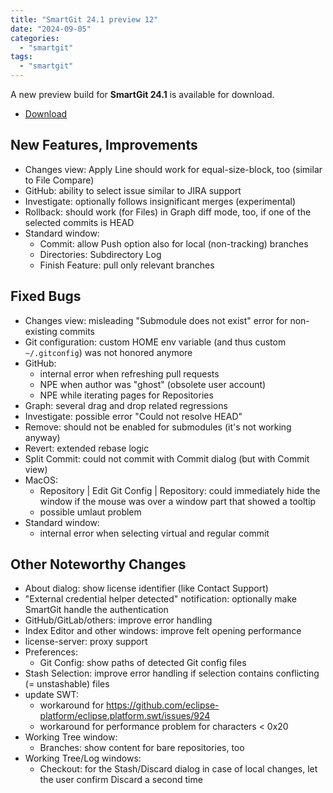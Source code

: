 ```yaml
---
title: "SmartGit 24.1 preview 12"
date: "2024-09-05"
categories: 
  - "smartgit"
tags: 
  - "smartgit"
---
```


A new preview build for **SmartGit 24.1** is available for download.

- [Download](https://www.syntevo.com/smartgit/preview)

## New Features, Improvements
- Changes view: Apply Line should work for equal-size-block, too (similar to File Compare)
- GitHub: ability to select issue similar to JIRA support
- Investigate: optionally follows insignificant merges (experimental)
- Rollback: should work (for Files) in Graph diff mode, too, if one of the selected commits is HEAD
- Standard window:
	- Commit: allow Push option also for local (non-tracking) branches
	- Directories: Subdirectory Log
	- Finish Feature: pull only relevant branches

## Fixed Bugs
- Changes view: misleading "Submodule does not exist" error for non-existing commits
- Git configuration: custom HOME env variable (and thus custom `~/.gitconfig`) was not honored anymore
- GitHub:
	- internal error when refreshing pull requests
	- NPE when author was "ghost" (obsolete user account)
	- NPE while iterating pages for Repositories
- Graph: several drag and drop related regressions
- Investigate: possible error "Could not resolve HEAD"
- Remove: should not be enabled for submodules (it's not working anyway)
- Revert: extended rebase logic
- Split Commit: could not commit with Commit dialog (but with Commit view)
- MacOS:
	- Repository | Edit Git Config | Repository: could immediately hide the window if the mouse was over a window part that showed a tooltip
	- possible umlaut problem
- Standard window:
	- internal error when selecting virtual and regular commit

## Other Noteworthy Changes
- About dialog: show license identifier (like Contact Support)
- "External credential helper detected" notification: optionally make SmartGit handle the authentication
- GitHub/GitLab/others: improve error handling
- Index Editor and other windows: improve felt opening performance
- license-server: proxy support
- Preferences:
	- Git Config: show paths of detected Git config files
- Stash Selection: improve error handling if selection contains conflicting (= unstashable) files
- update SWT:
	- workaround for https://github.com/eclipse-platform/eclipse.platform.swt/issues/924
	- workaround for performance problem for characters < 0x20
- Working Tree window:
	- Branches: show content for bare repositories, too
- Working Tree/Log windows:
	- Checkout: for the Stash/Discard dialog in case of local changes, let the user confirm Discard a second time
